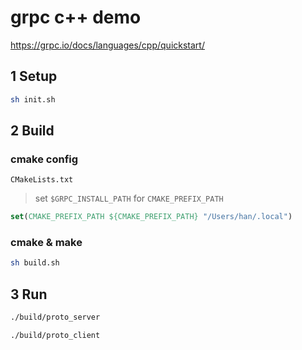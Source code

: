 # grpc c++ demo

<https://grpc.io/docs/languages/cpp/quickstart/>

## 1 Setup

```bash
sh init.sh
```

## 2 Build

### cmake config

`CMakeLists.txt`

> set `$GRPC_INSTALL_PATH` for `CMAKE_PREFIX_PATH`

```cmake
set(CMAKE_PREFIX_PATH ${CMAKE_PREFIX_PATH} "/Users/han/.local")
```

### cmake & make

```bash
sh build.sh
```

## 3 Run

```bash
./build/proto_server
```

```bash
./build/proto_client
```
